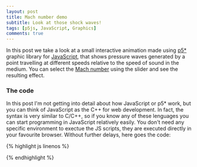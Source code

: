 ```yaml
---
layout: post
title: Mach number demo
subtitle: Look at those shock waves!
tags: [p5js, JavaScript, Graphics]
comments: true
---
```


In this post we take a look at a small interactive animation made using [p5*](p5js.org)
graphic library for <a href="https://developer.mozilla.org/es/docs/Web/JavaScript">JavaScript</a>,
that shows pressure waves generated by a point travelling at different speeds relative
to the speed of sound in the medium. You can select the <a href="https://en.wikipedia.org/wiki/Mach_number">Mach
number</a> using the slider and see the resulting effect.

<div id="simple-sketch-holder" style="position: relative"></div>
<script src="https://cdn.jsdelivr.net/npm/p5@1.0.0/lib/p5.js"></script>

<script>
    let waves = [];
    let next;
    let speed;
    let mSlider;
    let checkbox;
    let angle;
    let mach;

    function setup() {
        let canvasDiv = document.getElementById('simple-sketch-holder');
        let width = canvasDiv.offsetWidth;
        canvas = createCanvas(width, 400);
        canvas.parent('simple-sketch-holder');
        mSlider = createSlider(0, 200, 0);
        mSlider.position(40, 20);
        mSlider.style('width', '80px');
        mSlider.parent('simple-sketch-holder');
        checkbox = createCheckbox('', false);
        checkbox.parent('simple-sketch-holder');
        checkbox.position(215,20);
        speed = 0.4;
        next = 0;
    }

    function draw() {
        background(200);
        if (millis() > next) {

            // Add new particle
            waves.push(new Wave());
            
            // Schedule next circle
            next = millis() + 500;
        }

        // Draw all paths
        for( let i = 0; i < waves.length; i++) {
            waves[i].update();
            waves[i].display();
            if(waves[i].lifespan <= 0){
                waves.splice(i,1);
            }
        }
        
        mach = mSlider.value()/100;
      
        noStroke();
        fill(0);
        text('Mach', mSlider.x + mSlider.width + 20, 35);
        text(mach, mSlider.x + mSlider.width + 55, 35);
        
        if(mach >= 1){
          angle = degrees(asin(1/mach));
          checkbox.removeAttribute('disabled');
          if(checkbox.checked()){
            text(nf(angle,0,2), mSlider.x + mSlider.width + 185, 35);
          }
        }
        else{
          checkbox.attribute('disabled', ''); 
          noStroke();
          fill(150);
        }
        text('Mach angle', mSlider.x + mSlider.width + 115, 35);
    }

    class Wave {
        constructor() {
            this.x = width/4;
            this.y = height/2;
            this.diameter = 0;
            this.lifespan = 255;
        }
        
        update() {
            this.diameter += speed*2;
            this.lifespan -= 0.5;
            this.x = this.x + speed * mSlider.value()/100;
        }
        
        display() {
            stroke(0, this.lifespan);
            fill(0,0);
            ellipse(this.x, this.y, this.diameter, this.diameter);
        }
    }
</script>

### The code
In this post I'm not getting into detail about how JavaScript or p5* work, but you
can think of JavaScript as the C++ for web development. In fact, the syntax is very
similar to C/C++, so if you know any of these lenguages you can start programming in
JavaScript relatively easily. You don't need any specific environment to exectue
the JS scripts, they are executed directly in your favourite browser. Without further
delays, here goes the code:

{% highlight js linenos %}
<div id="simple-sketch-holder" style="position: relative"></div>
<script src="https://cdn.jsdelivr.net/npm/p5@1.0.0/lib/p5.js"></script>

<script>
    let waves = [];
    let next;
    let speed;
    let mSlider;
    let checkbox;
    let angle;
    let mach;

    function setup() {
        let canvasDiv = document.getElementById('simple-sketch-holder');
        let width = canvasDiv.offsetWidth;
        canvas = createCanvas(width, 400);
        canvas.parent('simple-sketch-holder');
        mSlider = createSlider(0, 200, 0);
        mSlider.position(40, 20);
        mSlider.style('width', '80px');
        mSlider.parent('simple-sketch-holder');
        checkbox = createCheckbox('', false);
        checkbox.parent('simple-sketch-holder');
        checkbox.position(215,20);
        speed = 0.4;
        next = 0;
    }

    function draw() {
        background(200);
        if (millis() > next) {

            // Add new particle
            waves.push(new Wave());
            
            // Schedule next circle
            next = millis() + 500;
        }

        // Draw all paths
        for( let i = 0; i < waves.length; i++) {
            waves[i].update();
            waves[i].display();
            if(waves[i].lifespan <= 0){
                waves.splice(i,1);
            }
        }
        
        mach = mSlider.value()/100;
      
        noStroke();
        fill(0);
        text('Mach', mSlider.x + mSlider.width + 20, 35);
        text(mach, mSlider.x + mSlider.width + 55, 35);
        
        if(mach >= 1){
          angle = degrees(asin(1/mach));
          checkbox.removeAttribute('disabled');
          if(checkbox.checked()){
            text(nf(angle,0,2), mSlider.x + mSlider.width + 185, 35);
          }
        }
        else{
          checkbox.attribute('disabled', ''); 
          noStroke();
          fill(150);
        }
        text('Mach angle', mSlider.x + mSlider.width + 115, 35);
    }

    class Wave {
        constructor() {
            this.x = width/4;
            this.y = height/2;
            this.diameter = 0;
            this.lifespan = 255;
        }
        
        update() {
            this.diameter += speed*2;
            this.lifespan -= 0.5;
            this.x = this.x + speed * mSlider.value()/100;
        }
        
        display() {
            stroke(0, this.lifespan);
            fill(0,0);
            ellipse(this.x, this.y, this.diameter, this.diameter);
        }
    }
</script>
{% endhighlight %}
